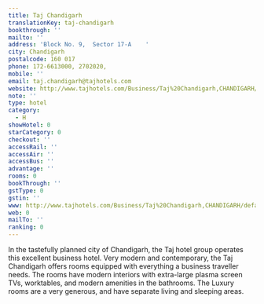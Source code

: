 ```yaml
---
title: Taj Chandigarh
translationKey: taj-chandigarh
bookthrough: ''
mailto: ''
address: 'Block No. 9,  Sector 17-A    '
city: Chandigarh
postalcode: 160 017
phone: 172-6613000, 2702020,
mobile: ''
email: taj.chandigarh@tajhotels.com
website: http://www.tajhotels.com/Business/Taj%20Chandigarh,CHANDIGARH/default.htm
note: ''
type: hotel
category:
  - H
showHotel: 0
starCategory: 0
checkout: ''
accessRail: ''
accessAir: ''
accessBus: ''
advantage: ''
rooms: 0
bookThrough: ''
gstType: 0
gstin: ''
www: http://www.tajhotels.com/Business/Taj%20Chandigarh,CHANDIGARH/default.htm
web: 0
mailTo: ''
ranking: 0
---
```







In the tastefully planned city of Chandigarh, the Taj hotel group operates this excellent business hotel. Very modern and contemporary, the Taj Chandigarh offers rooms equipped with everything a business traveller needs.  The rooms have modern interiors with extra-large plasma screen TVs, worktables, and modern amenities in the bathrooms. The Luxury rooms are a very generous, and have separate living and sleeping areas.